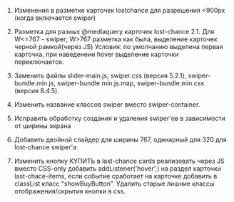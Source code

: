 1. Изменения в разметке карточек lostchance для разрешения <900px (когда включается swiper)
2. Разметка для разных @mediaquery карточек lost-chance
2.1. Для W<=767 - swiper;  W>767 разметка как была, выделение карточек черной рамкой(через JS) 
Условия: по умолчанию выделена первая карточка, при наведенеии hover выделение карточки переключается.

3. Заменить файлы slider-main.js, swiper.css (версия 5.2.1), swiper-bundle.min.js, swiper-bundle.min.js.map,
swiper-bundle.min.css (версия 8.4.5).
4. Изменить название классов swiper вместо swiper-container.
5. Исправить обработку создания и удаления swiper'ов в зависимости от ширины экрана
6. Добавить двойной слайдер для ширины 767, одинарный для 320 для lost-chance swiper'а
7. Изменить кнопку КУПИТЬ в last-chance cards реализовать через JS вместо CSS-only
    добавить addListener('hover',) на раздел карточки last-chace-items, если событие сработает на карточке
    добавить в classList класс "showBuyButton". Удалить старые лишние классы отображения/скрытия кнопки в css.
